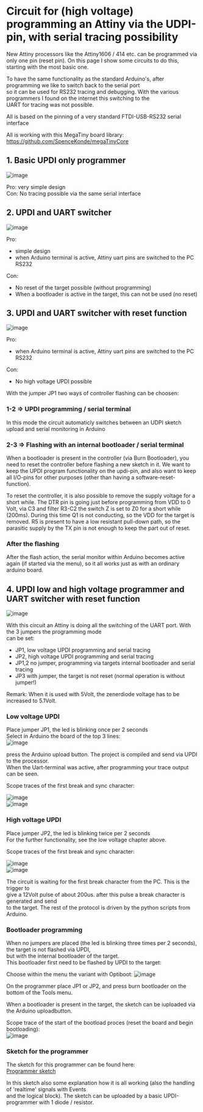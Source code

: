 # Circuit for (high voltage) programming an Attiny via the UDPI-pin, with serial tracing possibility 

New Attiny processors like the Attiny1606 / 414 etc. can be programmed via only one pin (reset pin).
On this page I show some circuits to do this, starting with the most basic one.

To have the same functionality as the standard Arduino's, after programming we like to switch back to the serial port<br>
so it can be used for RS232 tracing and debugging. With the various programmers I found on the internet this switching to the<br>
UART for tracing was not possible.

All is based on the pinning of a very standard FTDI-USB-RS232 serial interface

All is working with this MegaTiny board library: https://github.com/SpenceKonde/megaTinyCore

## 1. Basic UPDI only programmer

![image](UpdiOnly.jpg)

Pro: very simple design<br>
Con: No tracing possible via the same serial interface

## 2. UPDI and UART switcher

![image](UpdiAndSwitcher.jpg)

Pro:
* simple design<br>
* when Arduino terminal is active, Attiny uart pins are switched to the PC RS232

Con:<br>
* No reset of the target possible (without programming)<br>
* When a bootloader is active in the target, this can not be used (no reset)<br>

## 3. UPDI and UART switcher with reset function

![image](UpdiProgrammerSwitcherWithReset.jpg)

Pro:
* when Arduino terminal is active, Attiny uart pins are switched to the PC RS232

Con:
* No high voltage UPDI possible<br>

With the jumper JP1 two ways of controller flashing can be choosen:

### 1-2 => UPDI programming / serial terminal

In this mode the circuit automaticly switches between an UDPI sketch upload and serial monitoring in Arduino

### 2-3 => Flashing with an internal bootloader / serial terminal
When a bootloader is present in the controller (via Burn Bootloader), you need to reset the controller
before flashing a new sketch in it. We want to keep the UPDI program functionality on the updi-pin,
and also want to keep all I/O-pins for other purposes (other than having a software-reset-function).

To reset the controller, it is also possible to remove the supply voltage for a short while.
The DTR pin is going just before programming from VDD to 0 Volt, via C3 and filter R3-C2 the switch Z is set
to Z0 for a short while (200ms). During this time Q1 is not conducting, so the VDD for the target is removed.
R5 is present to have a low resistant pull-down path, so the parasitic supply by the TX pin is not enough
to keep the part out of reset.

### After the flashing
After the flash action, the serial monitor within Arduino becomes active again (if started via the menu),
so it all works just as with an ordinary arduino board.

## 4. UPDI low and high voltage programmer and UART switcher with reset function

![image](HighVoltageUpdiProgrammerSwitcherWithReset.jpg)

With this circuit an Attiny is doing all the switching of the UART port. With the 3 jumpers the programming mode<br>
can be set:
* JP1, low voltage UPDI programming and serial tracing
* JP2, high voltage UPDI programming and serial tracing
* JP1,2 no jumper, programming via targets internal bootloader and serial tracing
* JP3 with jumper, the target is not reset (normal operation is without jumper!)

Remark: When it is used with 5Volt, the zenerdiode voltage has to be increased to 5.1Volt.

### Low voltage UPDI
Place jumper JP1, the led is blinking once per 2 seconds<br>
Select in Arduino the board of the top 3 lines:<br>
![image](UPDI-LowVoltageSetting.jpg)<br>

press the Arduino upload button. The project is compiled and send via UPDI to the processor.<br>
When the Uart-terminal was active, after programming your trace output can be seen.

Scope traces of the first break and sync character:

![image](UPDI-scope1.jpg)<br>
![image](UPDI-scope2.jpg)<br>

### High voltage UPDI
Place jumper JP2, the led is blinking twice per 2 seconds<br>
For the further functionality, see the low voltage chapter above.

Scope traces of the first break and sync character:

![image](UPDIHV-scope1.jpg)<br>
![image](UPDIHV-scope2.jpg)<br>

The circuit is waiting for the first break character from the PC. This is the trigger to<br>
give a 12Volt pulse of about 200us. after this pulse a break character is generated and send<br>
to the target. The rest of the protocol is driven by the python scripts from Arduino.

### Bootloader programming
When no jumpers are placed (the led is blinking three times per 2 seconds), the target is not flashed via UPDI,<br>
but with the internal bootloader of the target.<br>
This bootloader first need to be flashed by UPDI to the target:

Choose within the menu the variant with Optiboot:
![image](UPDI-bootloaderSetting.jpg)<br>

On the programmer place JP1 or JP2, and press burn bootloader on the bottom of the Tools menu.

When a bootloader is present in the target, the sketch can be iuploaded via the Arduino uploadbutton.

Scope trace of the start of the bootload proces (reset the board and begin bootloading):<br>
![image](Bootload-scope.jpg)<br>

### Sketch for the programmer

The sketch for this programmer can be found here:<br>
[Programmer sketch](https://github.com/TRudolphi/MegaTinyUtils/tree/main/examples/FlashingSwitcher)

In this sketch also some explanation how it is all working (also the handling of 'realtime' signals with Events<br>
and the logical block). The sketch can be uploaded by a basic UPDI-programmer with 1 diode / resistor.
